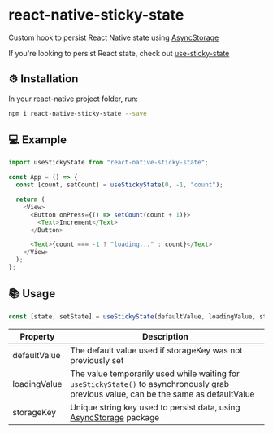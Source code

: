 # react-native-sticky-state

Custom hook to persist React Native state using [AsyncStorage](https://www.npmjs.com/package/@react-native-async-storage/async-storage)

If you're looking to persist React state, check out [use-sticky-state](https://www.npmjs.com/package/use-sticky-state)

## ⚙️ Installation

In your react-native project folder, run:

```bash
npm i react-native-sticky-state --save
```

## 💻 Example

```js
import useStickyState from "react-native-sticky-state";

const App = () => {
  const [count, setCount] = useStickyState(0, -1, "count");

  return (
    <View>
      <Button onPress={() => setCount(count + 1)}>
        <Text>Increment</Text>
      </Button>

      <Text>{count === -1 ? "loading..." : count}</Text>
    </View>
  );
};
```

## 📚 Usage

```js
const [state, setState] = useStickyState(defaultValue, loadingValue, storageKey);
```

| Property     | Description                                                                                                                            |
| ------------ | -------------------------------------------------------------------------------------------------------------------------------------- |
| defaultValue | The default value used if storageKey was not previously set                                                                            |
| loadingValue | The value temporarily used while waiting for `useStickyState()` to asynchronously grab previous value, can be the same as defaultValue |
| storageKey   | Unique string key used to persist data, using [AsyncStorage](https://github.com/react-native-async-storage/async-storage) package      |

